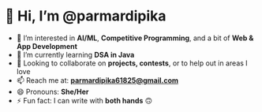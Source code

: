 # 👋 Hi, I’m @parmardipika

- 👀 I’m interested in **AI/ML**, **Competitive Programming**, and a bit of **Web & App Development**
- 🌱 I’m currently learning **DSA in Java**
- 💞️ Looking to collaborate on **projects, contests**, or to help out in areas I love
- 📫 Reach me at: **parmardipika61825@gmail.com**
- 😄 Pronouns: **She/Her**
- ⚡ Fun fact: I can write with **both hands** 🙃


<!---
parmardipika/parmardipika is a ✨ special ✨ repository because its `README.md` (this file) appears on your GitHub profile.
You can click the Preview link to take a look at your changes.
--->
